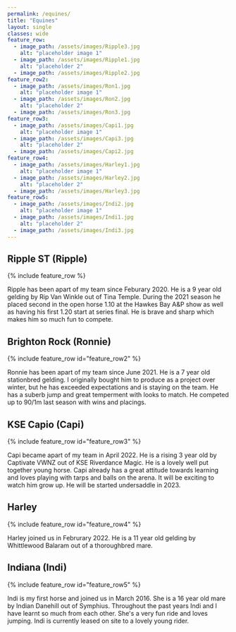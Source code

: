 ```yaml
---
permalink: /equines/
title: "Equines"
layout: single
classes: wide
feature_row:
  - image_path: /assets/images/Ripple3.jpg
    alt: "placeholder image 1"
  - image_path: /assets/images/Ripple1.jpg
    alt: "placeholder 2"
  - image_path: /assets/images/Ripple2.jpg
feature_row2:
  - image_path: /assets/images/Ron1.jpg
    alt: "placeholder image 1"
  - image_path: /assets/images/Ron2.jpg
    alt: "placeholder 2"
  - image_path: /assets/images/Ron3.jpg
feature_row3:
  - image_path: /assets/images/Capi1.jpg
    alt: "placeholder image 1"
  - image_path: /assets/images/Capi3.jpg
    alt: "placeholder 2"
  - image_path: /assets/images/Capi2.jpg
feature_row4:
  - image_path: /assets/images/Harley1.jpg
    alt: "placeholder image 1"
  - image_path: /assets/images/Harley2.jpg
    alt: "placeholder 2"
  - image_path: /assets/images/Harley3.jpg
feature_row5:
  - image_path: /assets/images/Indi2.jpg
    alt: "placeholder image 1"
  - image_path: /assets/images/Indi1.jpg
    alt: "placeholder 2"
  - image_path: /assets/images/Indi3.jpg
---
```

## Ripple ST (Ripple)
{% include feature_row %}

Ripple has been apart of my team since Feburary 2020. He is a 9 year old gelding by Rip Van Winkle out of Tina Temple. During the 2021 season he placed second in the open horse 1.10 at the Hawkes Bay A&P show as well as having his first 1.20 start at series final. He is brave and sharp which makes him so much fun to compete. 

## Brighton Rock (Ronnie)
{% include feature_row id="feature_row2" %}

Ronnie has been apart of my team since June 2021. He is a 7 year old stationbred gelding. I originally bought him to produce as a project over winter, but he has exceeded expectations and is staying on the team. He has a suberb jump and great temperment with looks to match. He competed up to 90/1m last season with wins and placings.  

## KSE Capio (Capi)
{% include feature_row id="feature_row3" %}

Capi became apart of my team in April 2022. He is a rising 3 year old by Captivate VWNZ out of KSE Riverdance Magic. He is a lovely well put together young horse. Capi already has a great attitude towards learning and loves playing with tarps and balls on the arena. It will be exciting to watch him grow up. He will be started undersaddle in 2023.

## Harley
{% include feature_row id="feature_row4" %}

Harley joined us in Februrary 2022. He is a 11 year old gelding by Whittlewood Balaram out of a thoroughbred mare. 

## Indiana (Indi)
{% include feature_row id="feature_row5" %}

Indi is my first horse and joined us in March 2016. She is a 16 year old mare by Indian Danehill out of Symphius. Throughout the past years Indi and I have learnt so much from each other. She's a very fun ride and loves jumping. Indi is currently leased on site to a lovely young rider. 



